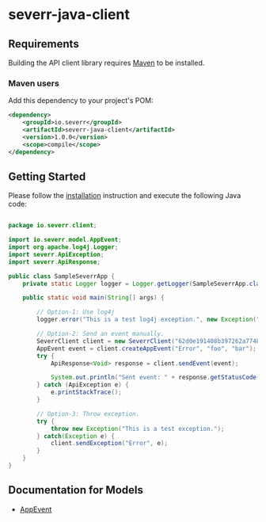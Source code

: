 # severr-java-client

## Requirements

Building the API client library requires [Maven](https://maven.apache.org/) to be installed.

### Maven users

Add this dependency to your project's POM:

```xml
<dependency>
    <groupId>io.severr</groupId>
    <artifactId>severr-java-client</artifactId>
    <version>1.0.0</version>
    <scope>compile</scope>
</dependency>
```

## Getting Started

Please follow the [installation](#installation) instruction and execute the following Java code:

```java

package io.severr.client;

import io.severr.model.AppEvent;
import org.apache.log4j.Logger;
import severr.ApiException;
import severr.ApiResponse;

public class SampleSeverrApp {
    private static Logger logger = Logger.getLogger(SampleSeverrApp.class.getName());

    public static void main(String[] args) {

        // Option-1: Use log4j
        logger.error("This is a test log4j exception.", new Exception("Test log4j exception."));

        // Option-2: Send an event manually.
        SeverrClient client = new SeverrClient("62d0e191408b397262a7748c10579f5f38661405883", null, null, null, null, null, null, null, null, null);
        AppEvent event = client.createAppEvent("Error", "foo", "bar");
        try {
            ApiResponse<Void> response = client.sendEvent(event);

            System.out.println("Sent event: " + response.getStatusCode() + ", data: " + response.toString());
        } catch (ApiException e) {
            e.printStackTrace();
        }

        // Option-3: Throw exception.
        try {
            throw new Exception("This is a test exception.");
        } catch(Exception e) {
            client.sendException("Error", e);
        }
    }
}

```

## Documentation for Models

 - [AppEvent](generated/docs/AppEvent.md)

